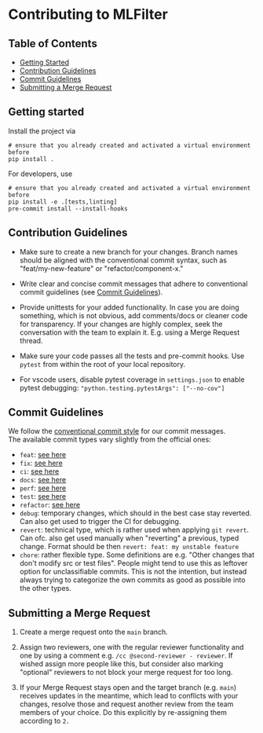 # Contributing to MLFilter
## Table of Contents

- [Getting Started](#getting-started)
- [Contribution Guidelines](#contribution-guidelines)
- [Commit Guidelines](#commit-guidelines)
- [Submitting a Merge Request](#submitting-a-merge-request)

## Getting started

Install the project via
```shell
# ensure that you already created and activated a virtual environment before
pip install .
```

For developers, use
```shell
# ensure that you already created and activated a virtual environment before
pip install -e .[tests,linting]
pre-commit install --install-hooks
```

## Contribution Guidelines

- Make sure to create a new branch for your changes. Branch names should be aligned with the conventional commit syntax, such as "feat/my-new-feature" or "refactor/component-x."

- Write clear and concise commit messages that adhere to conventional commit guidelines (see [Commit Guidelines](#commit-guidelines)).

- Provide unittests for your added functionality. In case you are doing something, which is not obvious, add comments/docs or cleaner code for transparency. If your changes are highly complex, seek the conversation with the team to explain it. E.g. using a Merge Request thread.

- Make sure your code passes all the tests and pre-commit hooks. Use `pytest` from within the root of your local repository.

- For vscode users, disable pytest coverage in `settings.json` to enable pytest debugging: `"python.testing.pytestArgs": ["--no-cov"]`

## Commit Guidelines

We follow the [conventional commit style](https://www.conventionalcommits.org/en/v1.0.0/) for our commit messages.  
The available commit types vary slightly from the official ones:
- `feat`: [see here](https://github.com/angular/angular/blob/22b96b9/CONTRIBUTING.md#-commit-message-guidelines)
- `fix`: [see here](https://github.com/angular/angular/blob/22b96b9/CONTRIBUTING.md#-commit-message-guidelines)
- `ci`: [see here](https://github.com/angular/angular/blob/22b96b9/CONTRIBUTING.md#-commit-message-guidelines)
- `docs`: [see here](https://github.com/angular/angular/blob/22b96b9/CONTRIBUTING.md#-commit-message-guidelines)
- `perf`: [see here](https://github.com/angular/angular/blob/22b96b9/CONTRIBUTING.md#-commit-message-guidelines)
- `test`: [see here](https://github.com/angular/angular/blob/22b96b9/CONTRIBUTING.md#-commit-message-guidelines)
- `refactor`: [see here](https://github.com/angular/angular/blob/22b96b9/CONTRIBUTING.md#-commit-message-guidelines)
- `debug`: temporary changes, which should in the best case stay reverted. Can also get used to trigger the CI for debugging. 
- `revert`: technical type, which is rather used when applying `git revert`. Can ofc. also get used manually when "reverting" a previous, typed change. Format should be then `revert: feat: my unstable feature`
- `chore`: rather flexible type. Some definitions are e.g. "Other changes that don't modify src or test files". People might tend to use this as leftover option for unclassifiable commits. This is not the intention, but instead always trying to categorize the own commits as good as possible into the other types.


## Submitting a Merge Request

1. Create a merge request onto the `main` branch.

2. Assign two reviewers, one with the regular reviewer functionality and one by using a comment e.g. `/cc @second-reviewer - reviewer`. If wished assign more people like this, but consider also marking "optional" reviewers to not block your merge request for too long.

3. If your Merge Request stays open and the target branch (e.g. `main`) receives updates in the meantime, which lead to conflicts with your changes, resolve those and request another review from the team members of your choice. Do this explicitly by re-assigning them according to `2.`